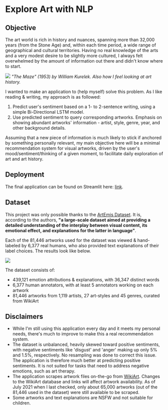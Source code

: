 # Explore Art with NLP

## Objective

The art world is rich in history and nuances, spanning more than 32,000 years (from the Stone Age) and, within each time period, a wide range of geographical and cultural territories. Having no real knowledge of the arts and a very modest desire to be slightly more cultured, I always felt overwhelmed by the amount of information out there and didn't know where to start.

![](https://www.aci-iac.ca/wp-content/uploads/2020/09/art-books_9_william-kurelek-the-maze-kw.jpg)
*"The Maze" (1953) by William Kurelek. Also how I feel looking at art history.*

I wanted to make an application to (help myself) solve this problem. As I like reading & writing, my approach is as followed:
1. Predict user's sentiment based on a 1- to 2-sentence writing, using a simple Bi-Directional LSTM model.
2. Use predicted sentiment to query corresponding artworks. Emphasis on showing abundant artworks' information - artist, style, genre, year, and other background details.

Assuming that a new piece of information is much likely to stick if anchored by something personally relevant, my main objective here will be a minimal recommendation system for visual artworks, driven by the user's mood/sentiment/thinking of a given moment, to facilitate daily exploration of art and art history.

## Deployment
The final application can be found on Streamlit here: [link](https://share.streamlit.io/lyyytong/exploring-art-with-nlp).

## Dataset
This project was only possible thanks to the [ArtEmis Dataset](https://github.com/optas/artemis). It is, according to the authors, **"a large-scale dataset aimed at providing a detailed understanding of the interplay between visual content, its emotional effect, and explanations for the latter in language"**.

Each of the 81,446 artworks used for the dataset was viewed & hand-labeled by 6,377 real humans, who also provided text explanations of their label choices. The results look like below.

![](https://www.artemisdataset.org/img/effect_of_grounding_with_emotion.png)

The dataset consists of:
- 439,121 emotion attributions & explanations, with 36,347 distinct words
- 6,377 human annotators, with at least 5 annotators working on each artwork
- 81,446 artworks from 1,119 artists, 27 art-styles and 45 genres, curated from WikiArt

## Disclaimers
- While I'm still using this application every day and it meets my personal needs, there's much to improve to make this a real recommendation system.
- The dataset is unbalanced, heavily skewed toward positive sentiments, with negative sentiments like 'disgust' and 'anger' making up only 5% and 1.5%, respectively. No resampling was done to correct this issue. The application is therefore much better at predicting positive sentiments. It is not suited for tasks that need to address negative emotions, such as art therapy.
- The application scrapes artwork files on-the-go from [WikiArt](https://www.wikiart.org/). Changes to the WikiArt database and links will affect artwork availability. As of July 2021 when I last checked, only about 65,000 artworks (out of the 81,446 used in the dataset) were still available to be scraped.
- Some artworks and text explanations are NSFW and not suitable for children.
